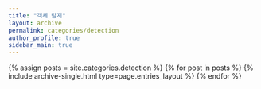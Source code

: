 ```yaml
---
title: "객체 탐지"
layout: archive
permalink: categories/detection
author_profile: true
sidebar_main: true
---
```



{% assign posts = site.categories.detection %}
{% for post in posts %} {% include archive-single.html type=page.entries_layout %} {% endfor %}

<!-- https://ansohxxn.github.io/blog/category/ -->
